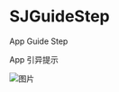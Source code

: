# SJGuideStep
App Guide Step

App 引异提示

![图片](https://jaylsj.oss-cn-shenzhen.aliyuncs.com/0216BB81-B864-4229-9574-5F7567B36DAC.png?Expires=1566981782&OSSAccessKeyId=TMP.hVe6TDVxusToUmSR16PasoFdLdmHHcRWeRTQJYXr1YTBZ5AN7WUXwQh857rdebtWYvJX9vTY6ZUQK8z4trijuyQfe1NkusUXXWVCPYrqSSk4QFDT7SvNrJoBVXMhm3.tmp&Signature=jauI21bHT9612JGxTZuqadithLg%3D "示例")
